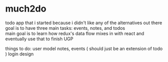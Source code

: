 # much2do

todo app that i started because i didn't like any of the alternatives out there  
goal is to have three main tasks: events, notes, and todos  
main goal is to learn how redux's data flow mixes in with react and eventually use that to finish UGP  



things to do:
  user model
  notes, events ( should just be an extension of todo )
  login
  design
  
